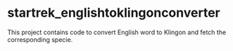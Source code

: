 # startrek_englishtoklingonconverter
This project contains code to convert English word to Klingon and fetch the corresponding specie.
